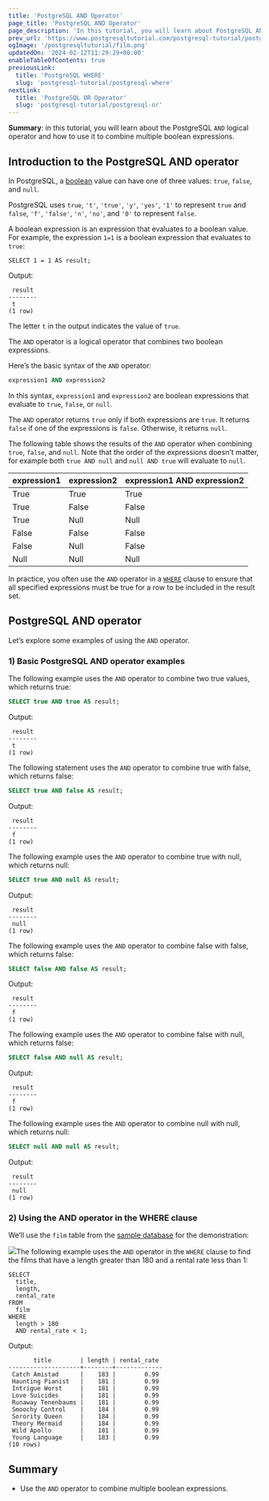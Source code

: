 ```yaml
---
title: 'PostgreSQL AND Operator'
page_title: 'PostgreSQL AND Operator'
page_description: 'In this tutorial, you will learn about PostgreSQL AND logical operator and how to use it to combine multiple boolean expressions.'
prev_url: 'https://www.postgresqltutorial.com/postgresql-tutorial/postgresql-and/'
ogImage: '/postgresqltutorial/film.png'
updatedOn: '2024-02-12T11:29:29+00:00'
enableTableOfContents: true
previousLink:
  title: 'PostgreSQL WHERE'
  slug: 'postgresql-tutorial/postgresql-where'
nextLink:
  title: 'PostgreSQL OR Operator'
  slug: 'postgresql-tutorial/postgresql-or'
---
```


**Summary**: in this tutorial, you will learn about the PostgreSQL `AND` logical operator and how to use it to combine multiple boolean expressions.

## Introduction to the PostgreSQL AND operator

In PostgreSQL, a [boolean](postgresql-boolean) value can have one of three values: `true`, `false`, and `null`.

PostgreSQL uses `true`, `'t'`, `'true'`, `'y'`, `'yes'`, `'1'` to represent `true` and `false`, `'f'`, `'false'`, `'n'`, `'no'`, and `'0'` to represent `false`.

A boolean expression is an expression that evaluates to a boolean value. For example, the expression `1=1` is a boolean expression that evaluates to `true`:

```phpsqlsql
SELECT 1 = 1 AS result;
```

Output:

```text
 result
--------
 t
(1 row)
```

The letter `t` in the output indicates the value of `true`.

The `AND` operator is a logical operator that combines two boolean expressions.

Here’s the basic syntax of the `AND` operator:

```sql
expression1 AND expression2
```

In this syntax, `expression1` and `expression2` are boolean expressions that evaluate to `true`, `false`, or `null`.

The `AND` operator returns `true` only if both expressions are `true`. It returns `false` if one of the expressions is `false`. Otherwise, it returns `null`.

The following table shows the results of the `AND` operator when combining `true`, `false`, and `null`. Note that the order of the expressions doesn't matter, for example both `true AND null` and `null AND true` will evaluate to `null`.

|  expression1  | expression2  | expression1 AND expression2 |
| ------------- | ------------ | --------------------------- |
| True          | True         | True                        | 
| True          | False        | False                       |
| True          | Null         | Null                        |
| False         | False        | False                       |
| False         | Null         | False                       |
| Null          | Null         | Null                        |

In practice, you often use the `AND` operator in a [`WHERE`](postgresql-where) clause to ensure that all specified expressions must be true for a row to be included in the result set.

## PostgreSQL AND operator

Let’s explore some examples of using the `AND` operator.

### 1\) Basic PostgreSQL AND operator examples

The following example uses the `AND` operator to combine two true values, which returns true:

```sql
SELECT true AND true AS result;
```

Output:

```text
 result
--------
 t
(1 row)
```

The following statement uses the `AND` operator to combine true with false, which returns false:

```sql
SELECT true AND false AS result;
```

Output:

```text
 result
--------
 f
(1 row)
```

The following example uses the `AND` operator to combine true with null, which returns null:

```sql
SELECT true AND null AS result;
```

Output:

```text
 result
--------
 null
(1 row)
```

The following example uses the `AND` operator to combine false with false, which returns false:

```sql
SELECT false AND false AS result;
```

Output:

```text
 result
--------
 f
(1 row)
```

The following example uses the `AND` operator to combine false with null, which returns false:

```sql
SELECT false AND null AS result;
```

Output:

```text
 result
--------
 f
(1 row)
```

The following example uses the `AND` operator to combine null with null, which returns null:

```sql
SELECT null AND null AS result;
```

Output:

```
 result
--------
 null
(1 row)
```

### 2\) Using the AND operator in the WHERE clause

We’ll use the `film` table from the [sample database](../postgresql-getting-started/postgresql-sample-database) for the demonstration:

![](/postgresqltutorial/film.png)The following example uses the `AND` operator in the `WHERE` clause to find the films that have a length greater than 180 and a rental rate less than 1:

```
SELECT
  title,
  length,
  rental_rate
FROM
  film
WHERE
  length > 180
  AND rental_rate < 1;
```

Output:

```text
       title        | length | rental_rate
--------------------+--------+-------------
 Catch Amistad      |    183 |        0.99
 Haunting Pianist   |    181 |        0.99
 Intrigue Worst     |    181 |        0.99
 Love Suicides      |    181 |        0.99
 Runaway Tenenbaums |    181 |        0.99
 Smoochy Control    |    184 |        0.99
 Sorority Queen     |    184 |        0.99
 Theory Mermaid     |    184 |        0.99
 Wild Apollo        |    181 |        0.99
 Young Language     |    183 |        0.99
(10 rows)
```

## Summary

- Use the `AND` operator to combine multiple boolean expressions.
